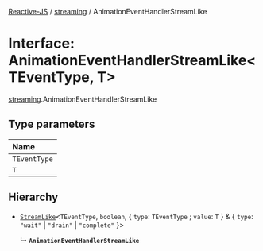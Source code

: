 [Reactive-JS](../README.md) / [streaming](../modules/streaming.md) / AnimationEventHandlerStreamLike

# Interface: AnimationEventHandlerStreamLike<TEventType, T\>

[streaming](../modules/streaming.md).AnimationEventHandlerStreamLike

## Type parameters

| Name |
| :------ |
| `TEventType` |
| `T` |

## Hierarchy

- [`StreamLike`](streaming.StreamLike.md)<`TEventType`, `boolean`, { `type`: `TEventType` ; `value`: `T`  } & { `type`: ``"wait"`` \| ``"drain"`` \| ``"complete"``  }\>

  ↳ **`AnimationEventHandlerStreamLike`**
